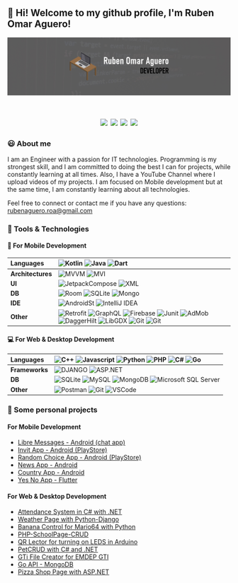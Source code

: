 👋 Hi! Welcome to my github profile, I'm Ruben Omar Aguero!
---
![Banner](LINKEDIN.jpg)

<h1 align=center>
<a href="https://www.linkedin.com/in/rubenomaraguerovarela1/" ><img src="https://img.shields.io/badge/LinkedIn-0077B5?style=for-the-badge&logo=linkedin&logoColor=white"></a>
<a href="mailto:rubenaguero.roa@gmail.com" ><img src="https://img.shields.io/badge/Gmail-D14836?style=for-the-badge&logo=gmail&logoColor=white"></a>
<a href="https://www.youtube.com/@rubenomaraguero1" ><img src="https://img.shields.io/badge/YouTube-red?style=for-the-badge&logo=youtube&logoColor=white"></a>
<a href="https://play.google.com/store/apps/dev?id=5383262590807048671" ><img src="https://img.shields.io/badge/Google_Play-414141?style=for-the-badge&logo=google-play&logoColor=white"></a>
</h1>

### :smiley: About me
I am an Engineer with a passion for IT technologies. Programming is my strongest skill, and I am committed to 
doing the best I can for projects, while constantly learning at all times. Also, I have a YouTube Channel where I 
upload videos of my projects. I am focused on Mobile development but at the same time, I am constantly learning about all technologies.

Feel free to connect or contact me if you have any questions: rubenaguero.roa@gmail.com

### 🔧 Tools & Technologies
#### 📱 For Mobile Development
**Languages** | ![Kotlin](https://img.shields.io/badge/Kotlin-7F52FF?style=for-the-badge&logo=Kotlin&logoColor=white) ![Java](https://img.shields.io/badge/Java-ED8B00?style=for-the-badge&logo=oracle&logoColor=white) ![Dart](https://img.shields.io/badge/Dart-F38B50?style=for-the-badge&logo=dart&logoColor=white) 
:--- | :---
**Architectures** | ![MVVM](https://img.shields.io/badge/MVVM-D67425?style=for-the-badge) ![MVI](https://img.shields.io/badge/MVI-09521F?style=for-the-badge)
**UI** | ![JetpackCompose](https://img.shields.io/badge/Jetpack_Compose-9510DD?style=for-the-badge&logo=Rocket&logoColor=white) ![XML](https://img.shields.io/badge/XML-418C13?style=for-the-badge&logoColor=white)
**DB** | ![Room](https://img.shields.io/badge/Room-3519FF?style=for-the-badge&logoColor=white)  ![SQLite](https://img.shields.io/badge/SQLite-20118F?style=for-the-badge&logo=sqlite&logoColor=white) ![Mongo](https://img.shields.io/badge/MongoDB-4DB33D?style=for-the-badge&logo=mongodb&logoColor=white)
**IDE** | ![AndroidSt](https://img.shields.io/badge/Android%20Studio-3DDC84?logo=Android&style=for-the-badge) ![IntelliJ IDEA](https://img.shields.io/badge/Intellij%20Idea-000?logo=intellij-idea&style=for-the-badge)
**Other** |  ![Retrofit](https://img.shields.io/badge/Retrofit-7C0C9E?style=for-the-badge) ![GraphQL](https://img.shields.io/badge/Graph_QL-3519FF?style=for-the-badge&logo=graphql&logoColor=white) ![Firebase](https://img.shields.io/badge/Firebase-FF2200?style=for-the-badge&logo=firebase&logoColor=white) ![Junit](https://img.shields.io/badge/Junit-000000?style=for-the-badge&logo=test&logoColor=white) ![AdMob](https://img.shields.io/badge/Admob-12FF00?style=for-the-badge&logo=admob&logoColor=white) ![DaggerHilt](https://img.shields.io/badge/DaggerHilt-0D7B05?style=for-the-badge&logo=admob&logoColor=white) ![LibGDX](https://img.shields.io/badge/LibGDX-D49544?style=for-the-badge&logo=test&logoColor=white) ![Git](https://img.shields.io/badge/Git-F05032?style=for-the-badge&logo=git&logoColor=white) ![Git](https://img.shields.io/badge/Mockk-8DC032?style=for-the-badge&logo=mock&logoColor=white)

#### 💻 For Web & Desktop Development
**Languages** | ![C++](https://img.shields.io/badge/C++-000000?style=for-the-badge&logo=cplusplus&logoColor=white) ![Javascript](https://img.shields.io/badge/JavaScript-323330?style=for-the-badge&logo=javascript&logoColor=F7DF1E) ![Python](https://img.shields.io/badge/Python-FFD43B?style=for-the-badge&logo=python&logoColor=darkgreen) ![PHP](https://img.shields.io/badge/PHP-E34F26?style=for-the-badge&logo=php&logoColor=white) ![C#](https://img.shields.io/badge/C_SHARP-0D0GW0?style=for-the-badge&logo=sharp&logoColor=white)  ![Go](https://img.shields.io/badge/Go-C010CA?style=for-the-badge&logo=Go&logoColor=white) 
:--- | :---
**Frameworks** | ![DJANGO](https://img.shields.io/badge/Django-092E20?style=for-the-badge&logo=django&logoColor=green) ![ASP.NET](https://img.shields.io/badge/ASP.NET-092E20?style=for-the-badge&logo=.NET&logoColor=green)
**DB** | ![SQLite](https://img.shields.io/badge/SQL-07405E?style=for-the-badge&logo=sqlite&logoColor=white) ![MySQL](https://img.shields.io/badge/MySQL-005C84?style=for-the-badge&logo=mysql&logoColor=white) ![MongoDB](https://img.shields.io/badge/MongoDB-4EA94B?style=for-the-badge&logo=mongodb&logoColor=white) ![Microsoft SQL Server](https://img.shields.io/badge/Microsoft_SQL_Server-G05C84?style=for-the-badge&logo=s&logoColor=white)
**Other** | ![Postman](https://img.shields.io/badge/Postman-FF6C37?style=for-the-badge&logo=Postman&logoColor=white) ![Git](https://img.shields.io/badge/Git-F05032?style=for-the-badge&logo=git&logoColor=white) ![VSCode](https://img.shields.io/badge/Visual_Studio_Code-0078D4?style=for-the-badge&logo=visual%20studio%20code&logoColor=white) 


### :rocket: Some personal projects
#### For Mobile Development
- [Libre Messages - Android (chat app)](https://github.com/omaraguero/LibreMessages-android)
- [Invit App - Android (PlayStore)](https://play.google.com/store/apps/details?id=com.roa.invit)
- [Random Choice App - Android (PlayStore)](https://play.google.com/store/apps/details?id=com.roa.eleccionaleatoria)
- [News App - Android](https://github.com/omaraguero/news-app-android-kotlin)
- [Country App - Android](https://github.com/omaraguero/CountriesApp-GraphQL)
- [Yes No App - Flutter](https://github.com/omaraguero/yesnoapp)

#### For Web & Desktop Development
- [Attendance System in C# with .NET](https://github.com/omaraguero/attendance-system-csharp)
- [Weather Page with Python-Django](https://github.com/omaraguero/weather-app)
- [Banana Control for Mario64 with Python](https://github.com/omaraguero/Python-Control-de-Platano-para-Mario-Kart-64)
- [PHP-SchoolPage-CRUD](https://github.com/omaraguero/php-CRUD)
- [QR Lector for turning on LEDS in Arduino](https://github.com/omaraguero/lectorQRPosiciones)
- [PetCRUD with C# and .NET](https://github.com/omaraguero/PetCRUD-Csharp_dotNet)
- [GTi File Creator for EMDEP GTI](https://github.com/omaraguero/GTiFileCreator)
- [Go API - MongoDB](https://github.com/omaraguero/go-API)
- [Pizza Shop Page with ASP.NET](https://github.com/omaraguero/Pizza_shop_ASPdotNet)



